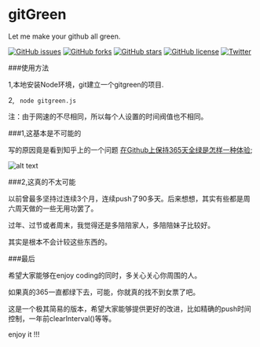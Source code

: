 # gitGreen
Let me make your github all green.

[![GitHub issues](https://img.shields.io/github/issues/Pearyman/gitGreen.svg)](https://github.com/Pearyman/gitGreen/issues)
[![GitHub forks](https://img.shields.io/github/forks/Pearyman/gitGreen.svg)](https://github.com/Pearyman/gitGreen/network)
[![GitHub stars](https://img.shields.io/github/stars/Pearyman/gitGreen.svg)](https://github.com/Pearyman/gitGreen/stargazers)
[![GitHub license](https://img.shields.io/badge/license-MIT-blue.svg)](https://raw.githubusercontent.com/Pearyman/gitGreen/master/LICENSE)
[![Twitter](https://img.shields.io/twitter/url/https/github.com/Pearyman/gitGreen.svg?style=social)](https://twitter.com/intent/tweet?text=Wow:&url=%5Bobject%20Object%5D)

###使用方法

1,本地安装Node环境，git建立一个gitgreen的项目.

2,
<code>
node gitgreen.js
</code>

注：由于网速的不尽相同，所以每个人设置的时间阀值也不相同。

###1,这基本是不可能的

写的原因竟是看到知乎上的一个问题 [在Github上保持365天全绿是怎样一种体验](http://www.zhihu.com/question/34043434);

![alt text](gitgreen.jpg)

###2,这真的不太可能

以前曾最多坚持过连续3个月，连续push了90多天。后来想想，其实有些都是周六周天做的一些无用功罢了。

过年、过节或者周末，我觉得还是多陪陪家人，多陪陪妹子比较好。

其实是根本不会计较这些东西的。

###最后

希望大家能够在enjoy coding的同时，多关心关心你周围的人。

如果真的365一直都绿下去，可能，你就真的找不到女票了吧。

这是一个极其简易的版本，希望大家能够提供更好的改进，比如精确的push时间控制，一年前clearInterval()等等。

enjoy it !!!
